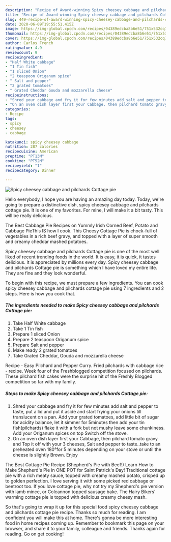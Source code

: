 ```yaml
---
description: "Recipe of Award-winning Spicy cheesey cabbage and pilchards Cottage pie"
title: "Recipe of Award-winning Spicy cheesey cabbage and pilchards Cottage pie"
slug: 449-recipe-of-award-winning-spicy-cheesey-cabbage-and-pilchards-cottage-pie
date: 2020-06-09T19:55:51.415Z
image: https://img-global.cpcdn.com/recipes/04389edcba8b6e51/751x532cq70/spicy-cheesey-cabbage-and-pilchards-cottage-pie-recipe-main-photo.jpg
thumbnail: https://img-global.cpcdn.com/recipes/04389edcba8b6e51/751x532cq70/spicy-cheesey-cabbage-and-pilchards-cottage-pie-recipe-main-photo.jpg
cover: https://img-global.cpcdn.com/recipes/04389edcba8b6e51/751x532cq70/spicy-cheesey-cabbage-and-pilchards-cottage-pie-recipe-main-photo.jpg
author: Carlos French
ratingvalue: 4.9
reviewcount: 9
recipeingredient:
- "Half White cabbage"
- "1 Tin fish"
- "1 sliced Onion"
- "2 teaspoon Origanum spice"
- " Salt and pepper"
- "2 grated tomatoes"
- " Grated Cheddar Gouda and mozzarella cheese"
recipeinstructions:
- "Shred your cabbage and fry it for few minutes add salt and pepper to taste, put a lid and put it aside and start frying your onions till translucent on a pan. Add your grated tomatoes, add little bit of sugar for acidity balance, let it simmer for 5minutes then add your tin fish(pilchards) flake it with a fork but not mushy leave some chunkiness. Add your Origanum spices on top Switch off the stove."
- "On an oven dish layer first your Cabbage, then pilchard tomato gravy and Top it off with your 3 cheeses, Salt and pepper to taste..take to an preheated oven 180°for 5 minutes depending on your stove or until the cheese is slightly Brown. Enjoy"
categories:
- Recipe
tags:
- spicy
- cheesey
- cabbage

katakunci: spicy cheesey cabbage 
nutrition: 287 calories
recipecuisine: American
preptime: "PT13M"
cooktime: "PT52M"
recipeyield: "1"
recipecategory: Dinner

---
```



![Spicy cheesey cabbage and pilchards Cottage pie](https://img-global.cpcdn.com/recipes/04389edcba8b6e51/751x532cq70/spicy-cheesey-cabbage-and-pilchards-cottage-pie-recipe-main-photo.jpg)

Hello everybody, I hope you are having an amazing day today. Today, we're going to prepare a distinctive dish, spicy cheesey cabbage and pilchards cottage pie. It is one of my favorites. For mine, I will make it a bit tasty. This will be really delicious.

The Best Cabbage Pie Recipes on Yummly Irish Corned Beef, Potato and Cabbage PieThis IS how I cook. This Cheesy Cottage Pie is chock-full of vegetables in a rich beef gravy, and topped with a layer of super smooth and creamy cheddar mashed potatoes.

Spicy cheesey cabbage and pilchards Cottage pie is one of the most well liked of recent trending foods in the world. It is easy, it is quick, it tastes delicious. It is appreciated by millions every day. Spicy cheesey cabbage and pilchards Cottage pie is something which I have loved my entire life. They are fine and they look wonderful.


To begin with this recipe, we must prepare a few ingredients. You can cook spicy cheesey cabbage and pilchards cottage pie using 7 ingredients and 2 steps. Here is how you cook that.

<!--inarticleads1-->

##### The ingredients needed to make Spicy cheesey cabbage and pilchards Cottage pie:

1. Take Half White cabbage
1. Take 1 Tin fish
1. Prepare 1 sliced Onion
1. Prepare 2 teaspoon Origanum spice
1. Prepare  Salt and pepper
1. Make ready 2 grated tomatoes
1. Take  Grated Cheddar, Gouda and mozzarella cheese


Recipe - Easy Pilchard and Pepper Curry. Fried pilchards with cabbage rice - recipe. Week four of the Freshblogged competition focused on pilchards. These pilchard fish cakes were the surprise hit of the Freshly Blogged competition so far with my family. 

<!--inarticleads2-->

##### Steps to make Spicy cheesey cabbage and pilchards Cottage pie:

1. Shred your cabbage and fry it for few minutes add salt and pepper to taste, put a lid and put it aside and start frying your onions till translucent on a pan. Add your grated tomatoes, add little bit of sugar for acidity balance, let it simmer for 5minutes then add your tin fish(pilchards) flake it with a fork but not mushy leave some chunkiness. Add your Origanum spices on top Switch off the stove.
1. On an oven dish layer first your Cabbage, then pilchard tomato gravy and Top it off with your 3 cheeses, Salt and pepper to taste..take to an preheated oven 180°for 5 minutes depending on your stove or until the cheese is slightly Brown. Enjoy


The Best Cottage Pie Recipe (Shepherd&#39;s Pie with Beef!) Learn How to Make Shepherd&#39;s Pie in ONE POT for Saint Patrick&#39;s Day! Traditional cottage pie with a rich meaty sauce, topped with creamy mashed potato, crisped up to golden perfection. I love serving it with some picked red cabbage or beetroot too. If you love cottage pie, why not try my Shepherd&#39;s pie version with lamb mince, or Colcannon topped sausage bake. The Hairy Bikers&#39; warming cottage pie is topped with delicious creamy cheesy mash. 

So that's going to wrap it up for this special food spicy cheesey cabbage and pilchards cottage pie recipe. Thanks so much for reading. I am confident you will make this at home. There's gonna be more interesting food in home recipes coming up. Remember to bookmark this page on your browser, and share it to your family, colleague and friends. Thanks again for reading. Go on get cooking!
